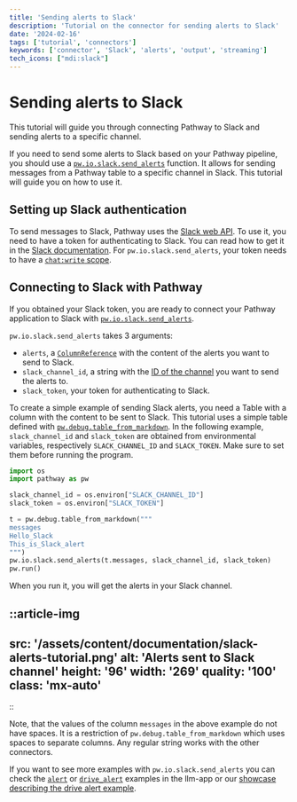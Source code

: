 ```yaml
---
title: 'Sending alerts to Slack'
description: 'Tutorial on the connector for sending alerts to Slack'
date: '2024-02-16'
tags: ['tutorial', 'connectors']
keywords: ['connector', 'Slack', 'alerts', 'output', 'streaming']
tech_icons: ["mdi:slack"]
---
```


# Sending alerts to Slack

This tutorial will guide you through connecting Pathway to Slack and sending alerts to a specific channel.

If you need to send some alerts to Slack based on your Pathway pipeline, you should use a [`pw.io.slack.send_alerts`](/developers/api-docs/pathway-io/slack#pathway.io.slack.send_alerts) function. It allows for sending messages from a Pathway table to a specific channel in Slack. This tutorial will guide you on how to use it.

## Setting up Slack authentication

To send messages to Slack, Pathway uses the [Slack web API](https://api.slack.com/web). To use it, you need to have a token for authenticating to Slack. You can read how to get it in the [Slack documentation](https://api.slack.com/tutorials/tracks/getting-a-token). For `pw.io.slack.send_alerts`, your token needs to have a [`chat:write` scope](https://api.slack.com/scopes/chat:write).

## Connecting to Slack with Pathway

If you obtained your Slack token, you are ready to connect your Pathway application to Slack with [`pw.io.slack.send_alerts`](/developers/api-docs/pathway-io/slack#pathway.io.slack.send_alerts).

`pw.io.slack.send_alerts` takes 3 arguments:
- `alerts`, a [`ColumnReference`](/developers/api-docs/pathway#pathway.ColumnReference) with the content of the alerts you want to send to Slack.
- `slack_channel_id`, a string with the [ID of the channel](https://api.slack.com/methods/chat.postMessage#channels) you want to send the alerts to.
- `slack_token`, your token for authenticating to Slack.

To create a simple example of sending Slack alerts, you need a Table with a column with the content to be sent to Slack. This tutorial uses a simple table defined with [`pw.debug.table_from_markdown`](/developers/api-docs/debug#pathway.debug.table_from_markdown). In the following example, `slack_channel_id` and `slack_token` are obtained from environmental variables, respectively `SLACK_CHANNEL_ID` and `SLACK_TOKEN`. Make sure to set them before running the program.

```python
import os
import pathway as pw

slack_channel_id = os.environ["SLACK_CHANNEL_ID"]
slack_token = os.environ["SLACK_TOKEN"]

t = pw.debug.table_from_markdown("""
messages
Hello_Slack
This_is_Slack_alert
""")
pw.io.slack.send_alerts(t.messages, slack_channel_id, slack_token)
pw.run()
```

When you run it, you will get the alerts in your Slack channel.

::article-img
---
src: '/assets/content/documentation/slack-alerts-tutorial.png'
alt: 'Alerts sent to Slack channel'
height: '96'
width: '269'
quality: '100'
class: 'mx-auto'
---
::


Note, that the values of the column `messages` in the above example do not have spaces. It is a restriction of `pw.debug.table_from_markdown` which uses spaces to separate columns. Any regular string works with the other connectors.

If you want to see more examples with `pw.io.slack.send_alerts` you can check the [`alert`](https://github.com/pathwaycom/llm-app/tree/main/examples/pipelines/alert) or [`drive_alert`](https://github.com/pathwaycom/llm-app/tree/main/examples/pipelines/drive_alert) examples in the llm-app or our [showcase describing the drive alert example](/developers/showcases/llm-alert-pathway/).
